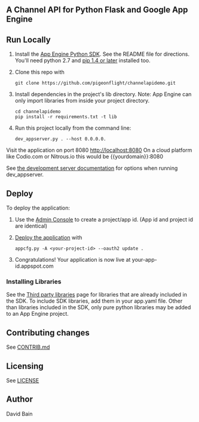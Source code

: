 ## A Channel API for Python Flask and Google App Engine 


## Run Locally
1. Install the [App Engine Python SDK](https://developers.google.com/appengine/downloads).
See the README file for directions. You'll need python 2.7 and [pip 1.4 or later](http://www.pip-installer.org/en/latest/installing.html) installed too.

2. Clone this repo with

   ```
   git clone https://github.com/pigeonflight/channelapidemo.git
   
   ```
3. Install dependencies in the project's lib directory.
   Note: App Engine can only import libraries from inside your project directory.

   ```
   cd channelapidemo
   pip install -r requirements.txt -t lib
   ```
4. Run this project locally from the command line:

   ```
   dev_appserver.py . --host 0.0.0.0.
   ```

Visit the application on port 8080 [http://localhost:8080](http://localhost:8080) 
On a cloud platform like Codio.com or Nitrous.io this would be {{yourdomain}}:8080

See [the development server documentation](https://developers.google.com/appengine/docs/python/tools/devserver)
for options when running dev_appserver.

## Deploy
To deploy the application:

1. Use the [Admin Console](https://appengine.google.com) to create a
   project/app id. (App id and project id are identical)
1. [Deploy the
   application](https://developers.google.com/appengine/docs/python/tools/uploadinganapp) with

   ```
   appcfg.py -A <your-project-id> --oauth2 update .
   ```
1. Congratulations!  Your application is now live at your-app-id.appspot.com


### Installing Libraries
See the [Third party
libraries](https://developers.google.com/appengine/docs/python/tools/libraries27)
page for libraries that are already included in the SDK.  To include SDK
libraries, add them in your app.yaml file. Other than libraries included in
the SDK, only pure python libraries may be added to an App Engine project.


## Contributing changes
See [CONTRIB.md](CONTRIB.md)

## Licensing
See [LICENSE](LICENSE)

## Author
David Bain
